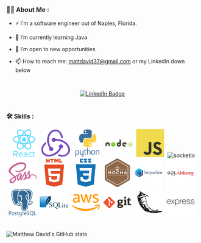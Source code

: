 
### 🧑‍💻 About Me :

- ⚡ I'm a software engineer out of Naples, Florida.
- 🌱 I’m currently learning Java
- 🤝 I’m open to new opportunities
- 📫 How to reach me: mattdavid37@gmail.com or my LinkedIn down below

  <br>
  
<!--  hyperlink badges  -->
<div id='badges' style='text-align:center;'>
  <a href='https://www.linkedin.com/in/matthew-david-b58a49189/'>
   <img src="https://img.shields.io/badge/LinkedIn-blue?style=for-the-badge&logo=linkedin&logoColor=white" alt="LinkedIn Badge"/>
  </a>
</div>

<br>


### 🛠️ Skills :
<div style='text-align:center;'>
        <img src="https://github.com/devicons/devicon/blob/master/icons/react/react-original-wordmark.svg" title="React" alt="React" width="75" height="75"/>&nbsp;
        <img src="https://github.com/devicons/devicon/blob/master/icons/redux/redux-original.svg" title="Redux" alt="Redux " width="75" height="75"/>&nbsp;
        <img src='https://github.com/devicons/devicon/blob/master/icons/python/python-original-wordmark.svg' title='Python' alt='Python' width='75' height='75'/>&nbsp;
        <img src="https://github.com/devicons/devicon/blob/master/icons/nodejs/nodejs-original-wordmark.svg" title="NodeJS" alt="NodeJS" width="75" height="75"/>&nbsp;
        <img src="https://github.com/devicons/devicon/blob/master/icons/javascript/javascript-original.svg" title="JavaScript" alt="JavaScript" width="75" height="75"/>&nbsp;
        <img src="https://www.kindpng.com/picc/m/207-2078621_electric-bikes-socket-io-facebook-icon-in-circle.png" alt="socketio" width="75" height="75"/>
        <img src="https://github.com/devicons/devicon/blob/master/icons/sass/sass-original.svg" title="Sass" alt="Sass" width="75" height="75"/>&nbsp;
        <img src="https://github.com/devicons/devicon/blob/master/icons/html5/html5-plain-wordmark.svg" title="HTML5" alt="HTML" width="75" height="75"/>&nbsp;
        <img src="https://github.com/devicons/devicon/blob/master/icons/css3/css3-plain-wordmark.svg"  title="CSS3" alt="CSS" width="75" height="75"/>&nbsp;
        <img src="https://github.com/devicons/devicon/blob/master/icons/mocha/mocha-plain.svg" title="Mocha" alt="Mocha" width="75" height="75"/>&nbsp;
        <img src="https://github.com/devicons/devicon/blob/master/icons/sequelize/sequelize-original-wordmark.svg" title="Sequelize" alt="Sequelize" width="75" height="75"/>&nbsp;
        <img src='https://github.com/devicons/devicon/blob/master/icons/sqlalchemy/sqlalchemy-original-wordmark.svg' title='SQLAlchemy' alt='SQLA' width='75' height='75' />&nbsp;
        <img src='https://github.com/devicons/devicon/blob/master/icons/postgresql/postgresql-plain-wordmark.svg' title='Postgres' alt='Postgres' width='75' height='75'/>&nbsp;
        <img src="https://github.com/devicons/devicon/blob/master/icons/sqlite/sqlite-original-wordmark.svg" title="Sqlite"  alt="Sqlite" width="75" height="75"/>&nbsp;
        <img src='https://github.com/devicons/devicon/blob/master/icons/amazonwebservices/amazonwebservices-plain-wordmark.svg' title='AWS' alt='AWS' width='75' height='75'/>&nbsp;
        <img src='https://github.com/devicons/devicon/blob/master/icons/git/git-original-wordmark.svg' title='Git' alt='Git' width='75' height='75' />&nbsp;
        <img src='https://github.com/devicons/devicon/blob/master/icons/flask/flask-original.svg' title='Flask' alt='Flask' width='75' height='75'/>&nbsp;
        <img src='https://github.com/devicons/devicon/blob/master/icons/express/express-original-wordmark.svg' title='Express' alt='Express' width='75' height='75'/>&nbsp;
  </div>

  <br>
  <br>

<img src="https://github-readme-stats.vercel.app/api?username=MattDavid99&theme=gruvbox&show_icons=true" alt="Matthew David's GitHub stats" />


<!--
**MattDavid99/MattDavid99** is a ✨ _special_ ✨ repository because its `README.md` (this file) appears on your GitHub profile.

Here are some ideas to get you started:

- 🔭 I’m currently working on ...
- 🌱 I’m currently learning ...
- 👯 I’m looking to collaborate on ...
- 🤔 I’m looking for help with ...
- 💬 Ask me about ...
- 📫 How to reach me: ...
- 😄 Pronouns: ...
- ⚡ Fun fact: ..
-->
